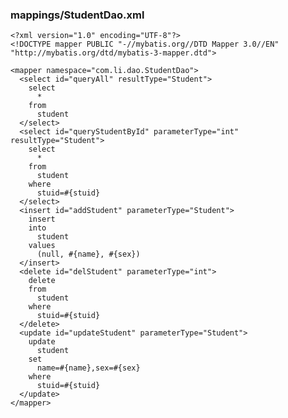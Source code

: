### mappings/StudentDao.xml
    <?xml version="1.0" encoding="UTF-8"?>
    <!DOCTYPE mapper PUBLIC "-//mybatis.org//DTD Mapper 3.0//EN"
    "http://mybatis.org/dtd/mybatis-3-mapper.dtd">

    <mapper namespace="com.li.dao.StudentDao">
      <select id="queryAll" resultType="Student">
        select 
          *
        from
          student
      </select>
      <select id="queryStudentById" parameterType="int" resultType="Student">
        select
          *
        from
          student
        where
          stuid=#{stuid}
      </select>
      <insert id="addStudent" parameterType="Student">
        insert
        into
          student
        values
          (null, #{name}, #{sex})
      </insert>
      <delete id="delStudent" parameterType="int">
        delete
        from
          student
        where
          stuid=#{stuid}	
      </delete>
      <update id="updateStudent" parameterType="Student">
        update
          student
        set
          name=#{name},sex=#{sex}
        where
          stuid=#{stuid}
      </update>
    </mapper>
